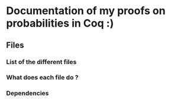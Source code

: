 # Documentation of my proofs on probabilities in Coq :)

## Files

### List of the different files

### What does each file do ?

### Dependencies
